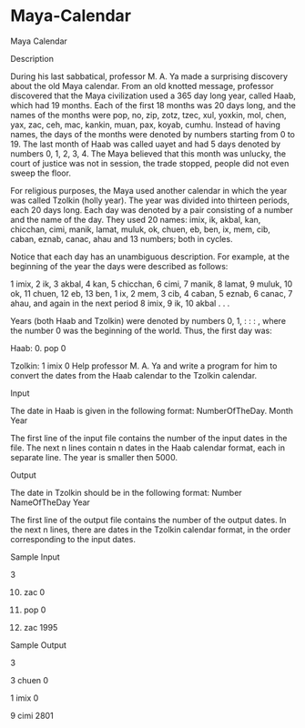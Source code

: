 # Maya-Calendar

Maya Calendar

Description

During his last sabbatical, professor M. A. Ya made a surprising discovery about the old Maya calendar. From an old knotted message, professor discovered that the Maya civilization used a 365 day long year, called Haab, which had 19 months. Each of the first 18 months was 20 days long, and the names of the months were pop, no, zip, zotz, tzec, xul, yoxkin, mol, chen, yax, zac, ceh, mac, kankin, muan, pax, koyab, cumhu. Instead of having names, the days of the months were denoted by numbers starting from 0 to 19. The last month of Haab was called uayet and had 5 days denoted by numbers 0, 1, 2, 3, 4. The Maya believed that this month was unlucky, the court of justice was not in session, the trade stopped, people did not even sweep the floor. 

For religious purposes, the Maya used another calendar in which the year was called Tzolkin (holly year). The year was divided into thirteen periods, each 20 days long. Each day was denoted by a pair consisting of a number and the name of the day. They used 20 names: imix, ik, akbal, kan, chicchan, cimi, manik, lamat, muluk, ok, chuen, eb, ben, ix, mem, cib, caban, eznab, canac, ahau and 13 numbers; both in cycles. 

Notice that each day has an unambiguous description. For example, at the beginning of the year the days were described as follows: 

1 imix, 2 ik, 3 akbal, 4 kan, 5 chicchan, 6 cimi, 7 manik, 8 lamat, 9 muluk, 10 ok, 11 chuen, 12 eb, 13 ben, 1 ix, 2 mem, 3 cib, 4 caban, 5 eznab, 6 canac, 7 ahau, and again in the next period 8 imix, 9 ik, 10 akbal . . . 

Years (both Haab and Tzolkin) were denoted by numbers 0, 1, : : : , where the number 0 was the beginning of the world. Thus, the first day was: 

Haab: 0. pop 0 

Tzolkin: 1 imix 0 
Help professor M. A. Ya and write a program for him to convert the dates from the Haab calendar to the Tzolkin calendar. 


Input

The date in Haab is given in the following format: 
NumberOfTheDay. Month Year 

The first line of the input file contains the number of the input dates in the file. The next n lines contain n dates in the Haab calendar format, each in separate line. The year is smaller then 5000. 


Output

The date in Tzolkin should be in the following format: 
Number NameOfTheDay Year 

The first line of the output file contains the number of the output dates. In the next n lines, there are dates in the Tzolkin calendar format, in the order corresponding to the input dates. 


Sample Input

3

10. zac 0

0. pop 0

10. zac 1995

Sample Output

3

3 chuen 0

1 imix 0

9 cimi 2801

